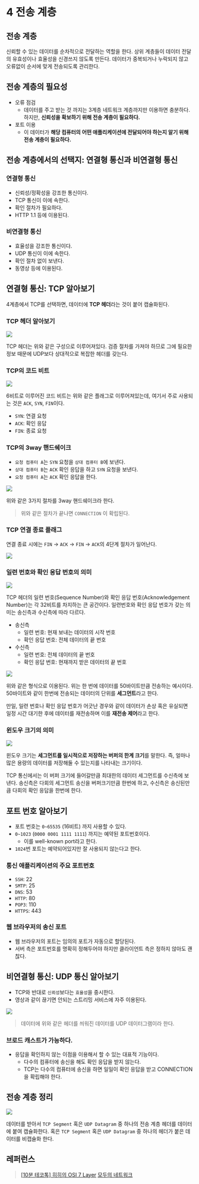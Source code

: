 # 4 전송 계층

## 전송 계층

신뢰할 수 있는 데이터를 순차적으로 전달하는 역할을 한다. 상위 계층들이 데이터 전달의 유효성이나 효율성을 신경쓰지 않도록 만든다. 데이터가 중복되거나 누락되지 않고 오류없이 순서에 맞게 전송되도록 관리한다.

## 전송 계층의 필요성

- 오류 점검
  - 데이터를 주고 받는 것 까지는 3계층 네트워크 계층까지만 이용하면 충분하다. 하지만, **신뢰성을 확보하기 위해 전송 계층이 필요하다.**
- 포트 이용
  - 이 데이터가 **해당 컴퓨터의 어떤 애플리케이션에 전달되어야 하는지 알기 위해 전송 계층이 필요하다.**
  
## 전송 계층에서의 선택지: 연결형 통신과 비연결형 통신

### 연결형 통신

- 신뢰성/정확성을 강조한 통신이다.
- TCP 통신이 이에 속한다.
- 확인 절차가 필요하다.
- HTTP 1.1 등에 이용된다.

### 비연결형 통신

- 효율성을 강조한 통신이다.
- UDP 통신이 이에 속한다.
- 확인 절차 없이 보낸다.
- 동영상 등에 이용된다.


## 연결형 통신: TCP 알아보기

4계층에서 TCP를 선택하면, 데이터에 **TCP 헤더**라는 것이 붙어 캡슐화된다.

### TCP 헤더 알아보기

![](https://images.velog.io/images/jakeseo_me/post/28503b5b-93aa-44ce-8f7d-ccd4b4456bd7/image.png)

TCP 헤더는 위와 같은 구성으로 이루어져있다. 검증 절차를 가져야 하므로 그에 필요한 정보 때문에 UDP보다 상대적으로 복잡한 헤더를 갖는다. 

### TCP의 코드 비트

![](https://images.velog.io/images/jakeseo_me/post/3b0a6cc6-b8f5-4e8a-958e-143099914c7d/image.png)

6비트로 이루어진 코드 비트는 위와 같은 플래그로 이루어져있는데, 여기서 주로 사용되는 것은 `ACK`, `SYN`, `FIN`이다. 

- `SYN`: 연결 요청
- `ACK`: 확인 응답
- `FIN`: 종료 요청

### TCP의 3way 핸드쉐이크

- `요청 컴퓨터 A`는 `SYN` 요청을 `상대 컴퓨터 B`에 보낸다.
- `상대 컴퓨터 B`는 `ACK` 확인 응답을 하고 `SYN` 요청을 보낸다.
- `요청 컴퓨터 A`는 `ACK` 확인 응답을 한다.

![](https://images.velog.io/images/jakeseo_me/post/18b92997-ead9-40c7-87c6-be212f41fc88/image.png)

위와 같은 3가지 절차를 3way 핸드쉐이크라 한다.

> 위와 같은 절차가 끝나면 `CONNECTION` 이 확립된다.

### TCP 연결 종료 플래그

연결 종료 시에는 `FIN` -> `ACK` -> `FIN` -> `ACK`의 4단계 절차가 일어난다.

![](https://images.velog.io/images/jakeseo_me/post/4d01aab0-e7a8-4455-bbf2-29737795c0ee/image.png)

### 일련 번호와 확인 응답 번호의 의미

![](https://images.velog.io/images/jakeseo_me/post/1edc548a-897f-49b2-a82e-1dcfca29f7f4/image.png)

TCP 헤더의 일련 번호(Sequence Number)와 확인 응답 번호(Acknowledgement Number)는 각 32비트를 차지하는 큰 공간이다. 일련번호와 확인 응답 번호가 갖는 의미는 송신측과 수신측에 따라 다르다.

- 송신측
  - 일련 번호: 현재 보내는 데이터의 시작 번호
  - 확인 응답 번호: 전체 데이터의 끝 번호
- 수신측
  - 일련 번호: 전체 데이터의 끝 번호
  - 확인 응답 번호: 현재까지 받은 데이터의 끝 번호

![](https://images.velog.io/images/jakeseo_me/post/8f7d8dea-a127-45b8-890e-2279e3f16c1c/image.png)

위와 같은 형식으로 이용된다. 위는 한 번에 데이터를 50바이트만큼 전송하는 예시이다. 50바이트와 같이 한번에 전송되는 데이터의 단위를 **세그먼트**라고 한다. 

만일, 일련 번호나 확인 응답 번호가 어긋난 경우와 같이 데이터가 손상 혹은 유실되면 일정 시간 대기한 후에 데이터를 재전송하며 이를 **재전송 제어**라고 한다.

### 윈도우 크기의 의미

![](https://images.velog.io/images/jakeseo_me/post/4eb843b4-d33d-4f69-9b52-6a8f8b0bae12/image.png)

윈도우 크기는 **세그먼트를 일시적으로 저장하는 버퍼의 한계 크기**를 말한다. 즉, 얼마나 많은 용량의 데이터를 저장해둘 수 있는지를 나타내는 크기이다.

TCP 통신에서는 이 버퍼 크기에 들어갈만큼 최대한의 데이터 세그먼트를 수신측에 보낸다. 송신측은 다회의 세그먼트 송신을 버퍼크기만큼 한번에 하고, 수신측은 송신된만큼 다회의 확인 응답을 한번에 한다.

## 포트 번호 알아보기

- 포트 번호는 `0~65535` (16비트) 까지 사용할 수 있다.
- `0~1023` (`0000 0001 1111 1111`) 까지는 예약된 포트번호이다.
  - 이를 well-known port라고 한다.
- `1024`번 포트는 예약되어있지만 잘 사용되지 않는다고 한다.

### 통신 애플리케이션의 주요 포트번호

- `SSH`: 22
- `SMTP`: 25
- `DNS`: 53
- `HTTP`: 80
- `POP3`: 110
- `HTTPS`: 443

### 웹 브라우저의 송신 포트

- 웹 브라우저의 포트는 임의의 포트가 자동으로 할당된다.
- 서버 측은 포트번호를 명확히 정해두어야 하지만 클라이언트 측은 정하지 않아도 괜찮다.

## 비연결형 통신: UDP 통신 알아보기

- TCP와 반대로 `신뢰성`보다는 `효율성`을 중시한다.
- 영상과 같이 끊기면 안되는 스트리밍 서비스에 자주 이용된다.

![](https://images.velog.io/images/jakeseo_me/post/ed8058c0-d0aa-4365-8f34-eedeab87b92c/image.png)

> 데이터에 위와 같은 헤더를 씌워진 데이터를 UDP 데이터그램이라 한다.

### 브로드 캐스트가 가능하다.

- 응답을 확인하지 않는 이점을 이용해서 할 수 있는 대표적 기능이다.
  - 다수의 컴퓨터에 송신을 해도 확인 응답을 받지 않는다.
  - TCP는 다수의 컴퓨터에 송신을 하면 일일이 확인 응답을 받고 CONNECTION을 확립해야 한다.

## 전송 계층 정리

![](https://images.velog.io/images/jakeseo_me/post/944d7f5f-9d2f-4e85-916e-0bd0b513c6ff/image.png)

데이터를 받아서 `TCP Segment` 혹은 `UDP Datagram` 중 하나의 전송 계층 헤더를 데이터에 붙여 캡슐화한다. 혹은 `TCP Segment` 혹은 `UDP Datagram` 중 하나의 헤더가 붙은 데이터를 비캡슐화 한다.

## 레퍼런스

> [[10분 테코톡] 히히의 OSI 7 Layer](https://www.youtube.com/watch?v=1pfTxp25MA8)
> [모두의 네트워크](https://www.aladin.co.kr/shop/wproduct.aspx?ItemId=151491282)
